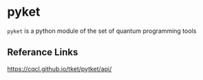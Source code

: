 # pyket

`pyket` is a python module of the set of quantum programming tools

## Referance Links

<https://cqcl.github.io/tket/pytket/api/>
